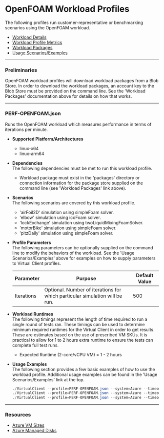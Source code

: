 ﻿# OpenFOAM Workload Profiles
The following profiles run customer-representative or benchmarking scenarios using the OpenFOAM workload.

* [Workload Details](./OpenFOAM.md)  
* [Workload Profile Metrics](./OpenFOAMMetrics.md)
* [Workload Packages](./DependencyPackages.md)
* [Usage Scenarios/Examples](./UsageScenarios.md)

-----------------------------------------------------------------------

### Preliminaries
OpenFOAM workload profiles will download workload packages from a Blob Store. In order to download the
workload packages, an account key to the Blob Store must be provided on the command line. See the 'Workload Packages'
documentation above for details on how that works.

-----------------------------------------------------------------------

### PERF-OPENFOAM.json
Runs the OpenFOAM workload which measures performance in terms of iterations per minute. 

* **Supported Platform/Architectures**
  * linux-x64
  * linux-arm64

* **Dependencies**  
  The following dependencies must be met to run this workload profile.

  * Workload package must exist in the 'packages' directory or connection information for the package store supplied on the command line (see 'Workload Packages' link above).

* **Scenarios**  
  The following scenarios are covered by this workload profile.
  
  * 'airFoil2D' simulation using simpleFoam solver.
  * 'elbow' simulation using icoFoam solver.
  * 'lockExchange' simulation using twoLiquidMixingFoamSolver.
  * 'motorBike' simulation using simpleFoam solver.
  * 'pitzDaily' simulation using simpleFoam solver.

* **Profile Parameters**  
  The following parameters can be optionally supplied on the command line to modify the behaviors of the workload. See the 'Usage Scenarios/Examples' above for examples on how to supply parameters to 
  Virtual Client profiles.

  | Parameter                 | Purpose                                                                         | Default Value |
  |---------------------------|---------------------------------------------------------------------------------|---------------|
  | Iterations                | Optional. Number of iterations for which particular simulation will be run.     | 500 |

* **Workload Runtimes**  
  The following timings represent the length of time required to run a single round of tests ran. These timings can be used to determine
  minimum required runtimes for the Virtual Client in order to get results. These are estimates based on the use of prescribed VM SKUs.
  It is practical to allow for 1 to 2 hours extra runtime to ensure the tests can complete full test runs.

  * Expected Runtime (2-core/vCPU VM) = 1 - 2 hours

* **Usage Examples**  
  The following section provides a few basic examples of how to use the workload profile. Additional usage examples can be found in the
  'Usage Scenarios/Examples' link at the top.


  ``` csharp
  ./VirtualClient --profile=PERF-OPENFOAM.json --system=Azure --timeout=1440 --packageStore="{BlobConnectionString|SAS Uri}"
  ./VirtualClient --profile=PERF-OPENFOAM.json --system=Azure --timeout=1440 --packageStore="{BlobConnectionString|SAS Uri}" --parameters=Iterations=10
  ./VirtualClient --profile=PERF-OPENFOAM.json --system=Azure --timeout=1440 --packageStore="{BlobConnectionString|SAS Uri}" --scenarios=airFoil2D,elbow,motorBike

  ```

-----------------------------------------------------------------------

### Resources
* [Azure VM Sizes](https://docs.microsoft.com/en-us/azure/virtual-machines/sizes)
* [Azure Managed Disks](https://azure.microsoft.com/en-us/pricing/details/managed-disks/)